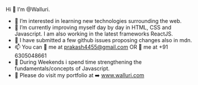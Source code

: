 Hi 👋  I’m @Walluri.
- 👀 I’m interested in learning new technologies surrounding the web.
- 🌱 I’m currently improving myself day by day in HTML, CSS and Javascript. I am also working in the latest frameworks ReactJS.
- 💞️ I have submitted a few github issues proposing changes also in mdn.
- 📫 You can :email: me at prakash4455@gmail.com OR :iphone: me at +91 6305048661
- :green_book: During Weekends i spend time strengthening the fundamentals/concepts of Javascript.
- :necktie: Please do visit my portfolio at :arrow_right: www.walluri.com
<!---
Walluri/Walluri is a ✨ special ✨ repository because its `README.md` (this file) appears on your GitHub profile.
You can click the Preview link to take a look at your changes.
--->
